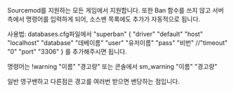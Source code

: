 Sourcemod를 지원하는 모든 게임에서 지원합니다.
또한 Ban 함수를 쓰지 않고 서버측에서 명령어를 입력하게 되어, 소스밴 목록에도 추가가 자동적으로 됩니다.

사용법: databases.cfg파일에서 
"superban"
 {
  "driver"   "default"
  "host"    "localhost"
  "database"   "데베이름"
  "user"    "유저이름"
  "pass"    "비번"
  //"timeout"   "0"
  "port"   "3306"
 }
 를 추가해주시면 됩니다.
 
 명령어는 !warning "이름" "경고량"
또는 콘솔에서 sm_warning "이름" "경고량"

일반 영구밴하고 다른점은 경고를 여러번 받으면 밴당하는 점입니다.
